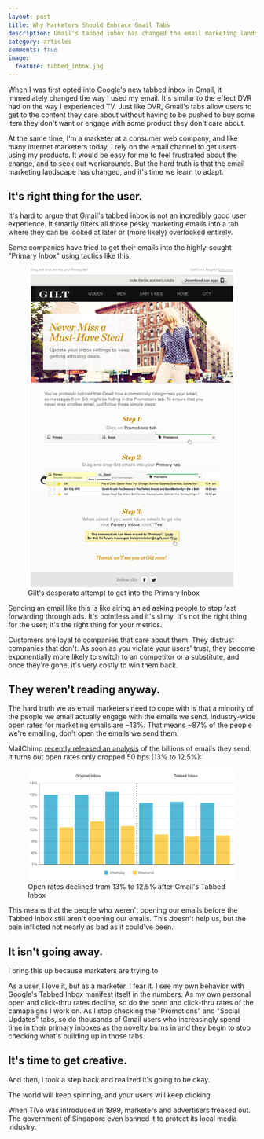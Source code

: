 ```yaml
---
layout: post
title: Why Marketers Should Embrace Gmail Tabs
description: Gmail's tabbed inbox has changed the email marketing landscape for good, and the winners will be the ones who know how to play on this newly leveled playing field.
category: articles
comments: true
image:
  feature: tabbed_inbox.jpg
---
```

When I was first opted into Google's new tabbed inbox in Gmail, it immediately changed the way I used my email. It's similar to the effect DVR had on the way I experienced TV. Just like DVR, Gmail's tabs allow users to get to the content they care about without having to be pushed to buy some item they don't want or engage with some product they don't care about.

At the same time, I'm a marketer at a consumer web company, and like many internet marketers today, I rely on the email channel to get users using my products. It would be easy for me to feel frustrated about the change, and to seek out workarounds. But the hard truth is that the email marketing landscape has changed, and it's time we learn to adapt.

## It's right thing for the user.
It's hard to argue that Gmail's tabbed inbox is not an incredibly good user experience. It smartly filters all those pesky marketing emails into a tab where they can be looked at later or (more likely) overlooked entirely.

Some companies have tried to get their emails into the highly-sought "Primary Inbox" using tactics like this:

<figure>
	<img src="/images/gilt_tabs.png">
	<figcaption>Gilt's desperate attempt to get into the Primary Inbox</figcaption>
</figure>

Sending an email like this is like airing an ad asking people to stop fast forwarding through ads. It's pointless and it's slimy. It's not the right thing for the user; it's the right thing for your metrics.

Customers are loyal to companies that care about them. They distrust companies that don't. As soon as you violate your users' trust, they become exponentially more likely to switch to an competitor or a substitute, and once they're gone, it's very costly to win them back.

## They weren't reading anyway.
The hard truth we as email marketers need to cope with is that a minority of the people we email actually engage with the emails we send. Industry-wide open rates for marketing emails are ~13%. That means ~87% of the people we're emailing, don't open the emails we send them.

MailChimp [recently released an analysis](http://blog.mailchimp.com/how-gmails-new-inbox-is-affecting-open-rates/) of the billions of emails they send. It turns out open rates only dropped 50 bps (13% to 12.5%):

<figure>
	<img src="/images/mailchimp_tabs.png">
	<figcaption>Open rates declined from 13% to 12.5% after Gmail's Tabbed Inbox</figcaption>
</figure>

This means that the people who weren't opening our emails before the Tabbed Inbox still aren't opening our emails. This doesn't help us, but the pain inflicted not nearly as bad as it could've been. 

## It isn't going away.
I bring this up because marketers are trying to

As a user, I love it, but as a marketer, I fear it. I see my own behavior with Google's Tabbed Inbox manifest itself in the numbers. As my own personal open and click-thru rates decline, so do the open and click-thru rates of the camapaigns I work on. As I stop checking the "Promotions" and "Social Updates" tabs, so do thousands of Gmail users who increasingly spend time in their primary inboxes as the novelty burns in and they begin to stop checking what's building up in those tabs.

## It's time to get creative.
And then, I took a step back and realized it's going to be okay. 

The world will keep spinning, and your users will keep clicking.

When TiVo was introduced in 1999, marketers and advertisers freaked out. The government of Singapore even banned it to protect its local media industry.
